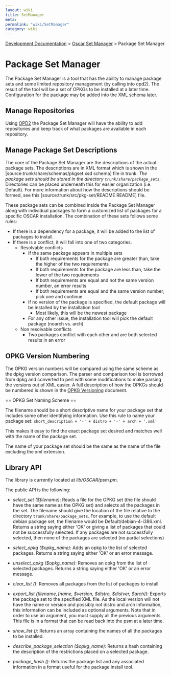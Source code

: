 ```yaml
---
layout: wiki
title: SetManager
meta: 
permalink: "wiki/SetManager"
category: wiki
---
```

<!-- Name: SetManager -->
<!-- Version: 15 -->
<!-- Author: wesbland -->

[Development Documentation](wiki/DevelDocs) > [Oscar Set Manager](wiki/OSM) > Package Set Manager

# Package Set Manager

The Package Set Manager is a tool that has the ability to manage package sets and some limited repository management (by calling into opd2).  The result of the tool will be a set of OPKGs to be installed at a later time.  Configuration for the package may be added into the XML schema later.

## Manage Repositories

Using [OPD2](wiki/DevOPD2) the Package Set Manager will have the ability to add repositories and keep track of what packages are available in each repository.

## Manage Package Set Descriptions

The core of the Package Set Manager are the descriptions of the actual package sets.  The descriptions are in XML format which is shown in the [source:trunk/share/schemas/pkgset.xsd schema] file in trunk.  *The package sets should be stored in the directory `trunk/share/package_sets`.*  Directories can be placed underneath this for easier organization (i.e. Default).  For more information about how the descriptions should be formed, see this [source:trunk/src/pkg-set/README README] file.

These package sets can be combined inside the Package Set Manager along with individual packages to form a customized list of packages for a specific OSCAR installation.  The combination of these sets follows some rules:

  * If there is a dependency for a package, it will be added to the list of packages to install.
  * If there is a conflict, it will fall into one of two categories.
    * Resolvable conflicts
      * If the same package appears in multiple sets
        * If both requirements for the package are greater than, take the higher of the two requirements
        * If both requirements for the package are less than, take the lower of the two requirements
        * If both requirements are equal and not the same version number, an error results
        * If both requirements are equal and the same version number, pick one and continue
      * If no version of the package is specified, the default package will be installed by the installation tool
        * Most likely, this will be the newest package
      * For any other issue, the installation tool will pick the default package (noarch vs. arch)
    * Non resolvable conflicts
      * Two packages conflict with each other and are both selected results in an error

## OPKG Version Numbering

The OPKG version numbers will be compared using the same scheme as the dpkg version comparison.  The parser and comparison tool is borrowed from dpkg and converted to perl with some modifications to make parsing the versions out of XML easier.  A full description of how the OPKGs should be numbered is shown in the [OPKG Versioning](wiki/OPKGVersioning) document.

== OPKG Set Naming Scheme == 

The filename should be a short descriptive name for your package set that includes some other identifying information.  Use this rule to name your package set:
` short_description + '-' + distro + '-' + arch + '.xml' `

This makes it easy to find the exact package set desired and matches well with the name of the package set.

The name of your package set should be the same as the name of the file excluding the xml extension.

## Library API

The library is currently located at _lib/OSCAR/psm.pm_.

The public API is the following:

 * _select_set ($filename)_: Reads a file for the OPKG set (the file should have the same name as the OPKG set) and selects all the packages in the set.  The filename should give the location of the file relative to the directory `trunk/share/package_sets`.  For example, to use the default debian package set, the filename would be Default/debian-4-i386.xml.  Returns a string saying either 'OK' or giving a list of packages that could not be successfully selected.  If any packages are not successfully selected, then none of the packages are selected (no partial selections)

 * _select_opkg ($opkg_name)_: Adds an opkg to the list of selected packages.  Returns a string saying either 'OK' or an error message.

 * _unselect_opkg ($opkg_name)_: Removes an opkg from the list of selected packages.  Returns a string saying either 'OK' or an error message.

 * _clear_list ()_: Removes all packages from the list of packages to install

 * _export_list ($filename, [$name, $version, $distro, $distver, $arch])_: Exports the package set to the specified XML file.  As the local version will not have the name or version and possibly not distro and arch information, this information can be included as optional arguments.  Note that in order to use an argument, you must supply all the previous arguments.  This file is in a format that can be read back into the psm at a later time.

 * _show_list ()_: Returns an array containing the names of all the packages to be installed.

 * _describe_package_selection ($opkg_name)_: Returns a hash containing the description of the restrictions placed on a selected package.

 * _package_hash ()_: Returns the package list and any associated information in a format useful for the package install tool.

